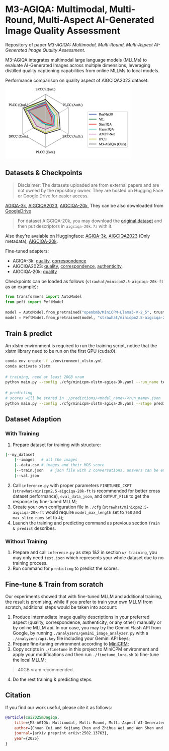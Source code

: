 # M3-AGIQA: Multimodal, Multi-Round, Multi-Aspect AI-Generated Image Quality Assessment

Repository of paper *M3-AGIQA: Multimodal, Multi-Round, Multi-Aspect AI-Generated Image Quality Assessment*. 

M3-AGIQA integrates multimodal large language models (MLLMs) to evaluate AI-Generated Images across multiple dimensions, leveraging distilled quality captioning capabilities from online MLLMs to local models.

Performance comparison on quality aspect of AIGCIQA2023 dataset:
<img src="./radar_plot.png" width="400" alt="Performance comparison on quality aspect of AIGCIQA2023 dataset" />

## Datasets & Checkpoints
> Disclaimer: The datasets uploaded are from external papers and are not owned by the repository owner. They are hosted on Hugging Face or Google Drive for easier access.

[AGIQA-3k](https://github.com/lcysyzxdxc/AGIQA-3k-Database), [AIGCIQA2023](https://github.com/wangjiarui153/AIGCIQA2023), [AIGCIQA-20k](https://www.modelscope.cn/datasets/lcysyzxdxc/AIGCQA-30K-Image), They can be also downloaded from [GoogleDrive](https://drive.google.com/drive/folders/1-Y75CJgRpgdAVpUAC0y3tapl2xpzg8-x?usp=sharing) 
> For dataset AIGCIQA-20k, you may download the [original dataset](https://www.modelscope.cn/datasets/lcysyzxdxc/AIGCQA-30K-Image) and then put descriptors in `aigciqa-20k.7z` with it.

Also they're avaiable on Huggingface: [AGIQA-3k](https://huggingface.co/datasets/strawhat/agiqa-3k), [AIGCIQA2023](https://huggingface.co/datasets/strawhat/aigciqa2023) (Only metadata), [AIGCIQA-20k](https://huggingface.co/datasets/strawhat/aigciqa-20k).

Fine-tuned adapters:
- AGIQA-3k: [quality](https://huggingface.co/strawhat/minicpm2.5-agiqa-3k-ft), [correspondence](strawhat/minicpm2.5-agiqa-3k-corr-ft)
- AIGCIQA2023: [quality](https://huggingface.co/strawhat/minicpm2.5-aigciqa2023-ft), [correspondence](strawhat/minicpm2.5-aigciqa2023-corr-ft), [authenticity](strawhat/minicpm2.5-aigciqa2023-auth-ft),
- AIGCIQA-20k: [quality](https://huggingface.co/strawhat/minicpm2.5-aigciqa-20k-ft)

Checkpoints can be loaded as follows (`strawhat/minicpm2.5-aigciqa-20k-ft` as an example):
```py
from transformers import AutoModel
from peft import PeftModel

model = AutoModel.from_pretrained("openbmb/MiniCPM-Llama3-V-2_5", trust_remote_code=True, torch_dtype=torch.float16).eval()
model = PeftModel.from_pretrained(model, "strawhat/minicpm2.5-aigciqa-20k-ft", trust_remote_code=True, torch_dtype=torch.float16).eval()
```

## Train & predict
An xlstm environment is required to run the training script, notice that the xlstm library need to be run on the first GPU (cuda:0).
```bash
conda env create -f ./environment_xlstm.yml
conda activate xlstm

# training, need at least 20GB vram
python main.py --config ./cfg/minicpm-xlstm-agiqa-3k.yaml --run_name testrun

# predicting
# scores will be stored in ./predictions/<model_name>/<run_name>.json
python main.py --config ./cfg/minicpm-xlstm-agiqa-3k.yaml --stage predict --ckpt_path <best_checkpoint_path> --run_name testrun_predictions
```

## Dataset Adaption
### With Training
1. Prepare dataset for training with structure:
```bash
|--my_dataset
    |--images   # all the images
    |--data.csv # images and their MOS score
    |--train.json   # json file with 2 conversations, answers can be empty since no fine-tuning needed. Check examples in ./data_processed 
    |--val.json     
```
2. Call `inference.py` with proper parameters `FINETUNED_CKPT` (`strawhat/minicpm2.5-aigciqa-20k-ft` is recommended for better cross dataset performance), `eval_data_json`, and `OUTPUT_FILE` to get the response by fine-tuned MLLM;
3. Create your own configuration file in `./cfg` (`strawhat/minicpm2.5-aigciqa-20k-ft` would require `model_max_length` set to `768` and `max_slice_nums` set to `4`);
4. Launch the training and predicting command as previous section `Train & predict` describes.

### Without Training
1. Prepare and call `inference.py` as step 1&2 in section `w/ training`, you may only need `test.json` which represents your whole dataset due to no training process.
2. Run command for `predicting` to predict the scores.

## Fine-tune & Train from scratch
Our experiments showed that with fine-tuned MLLM and additional training, the result is promising, while if you prefer to train your own MLLM from scratch, additional steps would be taken into account:
1. Produce intermediate image quality descriptions in your preferred aspect (quality, correspondence, authenticity, or any other) manually or by online MLLM api. In our case, you may try the Gemini Flash API from Google, by running `./analyzers/gemini_image_analyzer.py` with a `./analyzers/api.key` file including your Gemini API keys;
2. Prepare fine-tuning environment according to [MiniCPM](https://github.com/OpenBMB/MiniCPM-o);
3. Copy scripts in `./finetune` in this project to MiniCPM environment and apply your modifications and then run `./finetune_lora.sh` to fine-tune the local MLLM;
> 40GB vram recommended.
4. Do the rest training & predicting steps.

## Citation
If you find our work useful, please cite it as follows:
```bibtex
@article{cui2025m3agiqa,
    title={M3-AGIQA: Multimodal, Multi-Round, Multi-Aspect AI-Generated Image Quality Assessment}, 
    author={Chuan Cui and Kejiang Chen and Zhihua Wei and Wen Shen and Weiming Zhang and Nenghai Yu},
    journal={arXiv preprint arXiv:2502.13763},
    year={2025}
}
```

